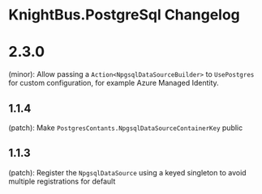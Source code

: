 # KnightBus.PostgreSql Changelog

# 2.3.0
(minor): Allow passing a `Action<NpgsqlDataSourceBuilder>` to `UsePostgres` for custom configuration, for example Azure Managed Identity.

## 1.1.4
(patch): Make `PostgresContants.NpgsqlDataSourceContainerKey` public

## 1.1.3
(patch): Register the `NpgsqlDataSource` using a keyed singleton to avoid multiple registrations for default